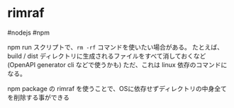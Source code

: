 # rimraf

#nodejs #npm

npm run スクリプトで、`rm -rf` コマンドを使いたい場合がある。
たとえば、build / dist ディレクトリに生成されるファイルをすべて消しておくなど(OpenAPI generator cli などで使うかも)
ただ、これは linux 依存のコマンドになる。

npm package の rimraf を使うことで、OSに依存せずディレクトリの中身全てを削除する事ができる
